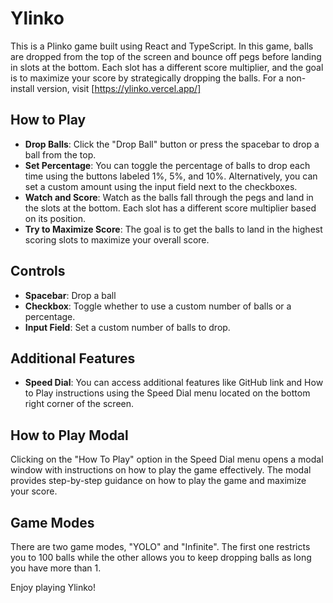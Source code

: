 # Ylinko

This is a Plinko game built using React and TypeScript. In this game, balls are dropped from the top of the screen and bounce off pegs before landing in slots at the bottom. Each slot has a different score multiplier, and the goal is to maximize your score by strategically dropping the balls.
For a non-install version, visit [https://ylinko.vercel.app/]

## How to Play

- **Drop Balls**: Click the "Drop Ball" button or press the spacebar to drop a ball from the top.
- **Set Percentage**: You can toggle the percentage of balls to drop each time using the buttons labeled 1%, 5%, and 10%. Alternatively, you can set a custom amount using the input field next to the checkboxes.
- **Watch and Score**: Watch as the balls fall through the pegs and land in the slots at the bottom. Each slot has a different score multiplier based on its position.
- **Try to Maximize Score**: The goal is to get the balls to land in the highest scoring slots to maximize your overall score.

## Controls

- **Spacebar**: Drop a ball
- **Checkbox**: Toggle whether to use a custom number of balls or a percentage.
- **Input Field**: Set a custom number of balls to drop.

## Additional Features

- **Speed Dial**: You can access additional features like GitHub link and How to Play instructions using the Speed Dial menu located on the bottom right corner of the screen.

## How to Play Modal

Clicking on the "How To Play" option in the Speed Dial menu opens a modal window with instructions on how to play the game effectively. The modal provides step-by-step guidance on how to play the game and maximize your score.

## Game Modes

There are two game modes, "YOLO" and "Infinite". The first one restricts you to 100 balls while the other allows you to keep dropping balls as long you have more than 1.

Enjoy playing Ylinko!
